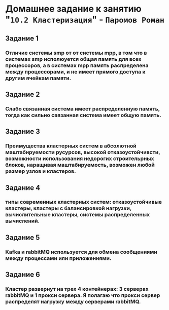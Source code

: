 # Домашнее задание к занятию "`10.2 Кластеризация`" - `Паромов Роман`

## Задание 1
  ### Отличие системы smp от от системы mpp, в том что в системах smp исполюуется общая память для всех процессоров, а в системах mpp память распределена между процессорами, и не имеет прямого доступа к другим ячейкам памяти.

## Задание 2
  ### Слабо связанная система имеет распределенную память, тогда как сильно связанная система имеет общую память.

## Задание 3
  ### Преимущества кластерных систем в абсолютной маштабируемости русурсов, высокой отказоустойчивсти, возможности использования недорогих строительрных блоков, наращивая маштабируемость, возможен любой размер узлов и кластеров.
  
## Задание 4
  ### типы современных кластерных систем: отказоустойчивые кластеры, кластеры с балансировкой нагрузки, вычислительные кластеры, системы распределенных вычислений.
  
## Задание 5
  ### Kafka и rabbitMQ используется для обмена сообщениями между процессами или приложениями.

## Задание 6
  ### Кластер развернут на трех 4 контейнерах: 3 серверах rabbitMQ и 1 прокси сервера. Я полагаю что прокси сервер распределят нагрузку между серверами rabbitMQ.

